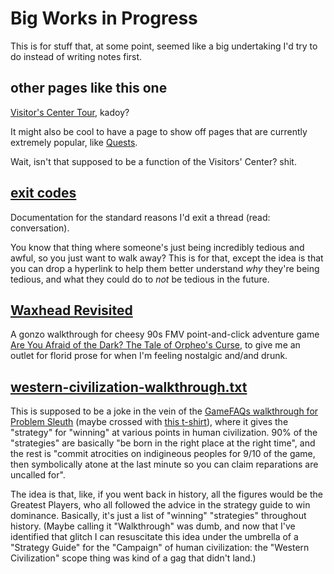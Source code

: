 # Big Works in Progress

This is for stuff that, at some point, seemed like a big undertaking I'd try to do instead of writing notes first.

## other pages like this one

[Visitor's Center Tour][VCT], kadoy?

[VCT]: 434dd429-b16d-4924-996f-aaf2ebff29ef.md

It might also be cool to have a page to show off pages that are currently extremely popular, like [Quests][].

[Quests]: 6f25cf97-8ee8-460e-9db8-3c241cadbff0.md

Wait, isn't that supposed to be a function of the Visitors' Center? shit.

## [exit codes][]

Documentation for the standard reasons I'd exit a thread (read: conversation).

You know that thing where someone's just being incredibly tedious and awful, so you just want to walk away? This is for that, except the idea is that you can drop a hyperlink to help them better understand *why* they're being tedious, and what they could do to *not* be tedious in the future.

## [Waxhead Revisited][]

A gonzo walkthrough for cheesy 90s FMV point-and-click adventure game [Are You Afraid of the Dark? The Tale of Orpheo's Curse](http://orpheoscurse.wikia.com/wiki/The_Tale_of_Orpheo's_Curse), to give me an outlet for florid prose for when I'm feeling nostalgic and/and drunk.

## [western-civilization-walkthrough.txt][walkthrough]

This is supposed to be a joke in the vein of the [GameFAQs walkthrough for Problem Sleuth](http://www.mspaintadventures.com/?s=4&p=000816) (maybe crossed with [this t-shirt](https://www.topatoco.com/bestshirtever/)), where it gives the "strategy" for "winning" at various points in human civilization. 90% of the "strategies" are basically "be born in the right place at the right time", and the rest is "commit atrocities on indigineous peoples for 9/10 of the game, then symbolically atone at the last minute so you can claim reparations are uncalled for".

The idea is that, like, if you went back in history, all the figures would be the Greatest Players, who all followed the advice in the strategy guide to win dominance. Basically, it's just a list of "winning" "strategies" throughout history. (Maybe calling it "Walkthrough" was dumb, and now that I've identified that glitch I can resuscitate this idea under the umbrella of a "Strategy Guide" for the "Campaign" of human civilization: the "Western Civilization" scope thing was kind of a gag that didn't land.)

[exit codes]: 118eb717-47fc-4af6-91e3-5d533f942883.md
[Waxhead Revisited]: b88b515a-f237-4ee3-be29-ec06385544a6.md
[walkthrough]: 74280a1e-b327-461d-b62a-e123d09bda0c.md
